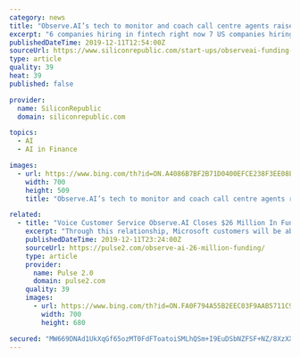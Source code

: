 ```yaml
---
category: news
title: "Observe.AI’s tech to monitor and coach call centre agents raises $26m"
excerpt: "6 companies hiring in fintech right now 7 US companies hiring in Ireland right now 7 of the coolest science jobs in the world With the funding, the start-up plans to open a third office in Dallas and double its workforce. Observe.AI also wants to invest in company culture by sending employees on regular “field trips”. Observe.AI ..."
publishedDateTime: 2019-12-11T12:54:00Z
sourceUrl: https://www.siliconrepublic.com/start-ups/observeai-funding-call-centre-agents-automation
type: article
quality: 39
heat: 39
published: false

provider:
  name: SiliconRepublic
  domain: siliconrepublic.com

topics:
  - AI
  - AI in Finance

images:
  - url: https://www.bing.com/th?id=ON.A4086B7BF2B71D0400EFCE238F3EE08E
    width: 700
    height: 509
    title: "Observe.AI’s tech to monitor and coach call centre agents raises $26m"

related:
  - title: "Voice Customer Service Observe.AI Closes $26 Million In Funding"
    excerpt: "Through this relationship, Microsoft customers will be able to leverage Observe.AI’s platform through its Azure marketplace. “At Microsoft, we’re thrilled to see one of our Microsoft for Start-Up members excel as one of the fastest-growing startups in the Bay Area. Observe.AI continues to define how AI can transform the customer ..."
    publishedDateTime: 2019-12-11T23:24:00Z
    sourceUrl: https://pulse2.com/observe-ai-26-million-funding/
    type: article
    provider:
      name: Pulse 2.0
      domain: pulse2.com
    quality: 39
    images:
      - url: https://www.bing.com/th?id=ON.FA0F794A55B2EEC03F9AAB5711C9D47C
        width: 700
        height: 680

secured: "MW669DNAd1UkXqGf65ozMT0FdFToatoiSMLhQSm+I9EuDSbNZFSF+NZ/8XzXXaAatIIOrsV2Q9H2P5WXoPSiZste9cIJ0igfNQ/oBxajkkgyGhf73khhoPrJMlYHFKWRz35757xFcDlxes4IdpO8UgVYSnko9g+m47O/yVr0pogyw+8/dmQMxmskAUQcjsRp7pUNcvV5kOBEUnDXN5Lq8qfY9ece9FyyXNDODv53FNbQdcOZQRYTHGCR8o7SyHJNKdsEInB8gZ2E3h5aakEQJQ==;X17B1zDUEBjuGPgGBBO/Vg=="
---
```


